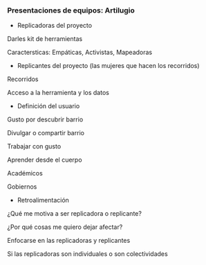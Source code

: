 ### Presentaciones de equipos: Artilugio 

* Replicadoras del proyecto

Darles kit de herramientas

Caractersticas: Empáticas, Activistas, Mapeadoras

* Replicantes del proyecto (las mujeres que hacen los recorridos)

Recorridos

Acceso a la herramienta y los datos

* Definición del usuario

Gusto por descubrir barrio

Divulgar o compartir barrio

Trabajar con gusto

Aprender desde el cuerpo

Académicos

Gobiernos

* Retroalimentación

¿Qué me motiva a ser replicadora o replicante?

¿Por qué cosas me quiero dejar afectar?

Enfocarse en las replicadoras y replicantes

Si las replicadoras son individuales o son colectividades
